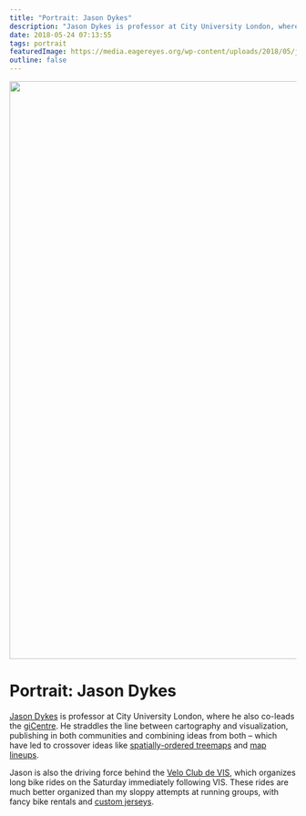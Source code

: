 ```yaml
---
title: "Portrait: Jason Dykes"
description: "Jason Dykes is professor at City University London, where he also co-leads the giCentre. He straddles the line between cartography and visualization, publishing in both communities and combining ideas from both – which have led to crossover ideas like spatially-ordered treemaps and map lineups."
date: 2018-05-24 07:13:55
tags: portrait
featuredImage: https://media.eagereyes.org/wp-content/uploads/2018/05/jason-dykes.jpg
outline: false
---
```


<p align="center"><img class="aligncenter size-full wp-image-10211" src="https://media.eagereyes.org/wp-content/uploads/2018/05/jason-dykes.jpg" alt="" width="720" height="1015" /></p>

# Portrait: Jason Dykes

<a href="https://www.gicentre.net/jsndyks/">Jason Dykes</a> is professor at City University London, where he also co-leads the <a href="http://www.gicentre.net/">giCentre</a>. He straddles the line between cartography and visualization, publishing in both communities and combining ideas from both – which have led to crossover ideas like <a href="http://openaccess.city.ac.uk/536/">spatially-ordered treemaps</a> and <a href="http://openaccess.city.ac.uk/15119/">map lineups</a>.

Jason is also the driving force behind the <a href="https://www.gicentre.net/velo-club-de-vis">Velo Club de VIS</a>, which organizes long bike rides on the Saturday immediately following VIS. These rides are much better organized than my sloppy attempts at running groups, with fancy bike rentals and <a href="https://www.gicentre.net/velo-club-jersey/">custom jerseys</a>.


<PostedBy />


